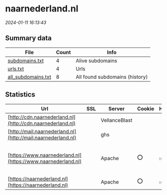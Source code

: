 # naarnederland.nl
*2024-01-11 16:13:43*
## Summary data
| File       | Count | Info |
|------------|-------|------|
|[subdomains.txt](/data/naarnederland.nl/subdomains.txt)|4|Alive subdomains|
|[urls.txt](/data/naarnederland.nl/urls.txt)|4|Urls|
|[all_subdomains.txt](/data/naarnederland.nl/all_subdomains.txt)|8|All found subdomains (history)|
## Statistics
| Url | SSL | Server | Cookie | HSTS | CSP | XFO | XXP | RP | Tech |Title |
|------------|-------|------|------|------|------|------|------|------|------|------|
|[http://cdn.naarnederland.nl](http://cdn.naarnederland.nl)| |VellanceBlast| | | | | | :white_check_mark: |||
|[http://mail.naarnederland.nl](http://mail.naarnederland.nl)| |ghs| | |:warning: | :white_check_mark: | :white_check_mark: | :white_check_mark: ||301 Moved|
|[https://www.naarnederland.nl](https://www.naarnederland.nl)| |Apache|:o: |:white_check_mark: | | | | :white_check_mark: |Apache HTTP Server HSTS MySQL PHP WPML:4.1.1 WordPress:5.3.16|Naar Nederland –...|
|[https://naarnederland.nl](https://naarnederland.nl)| |Apache|:o: |:white_check_mark: | | | | :white_check_mark: |Apache HTTP Server HSTS||
